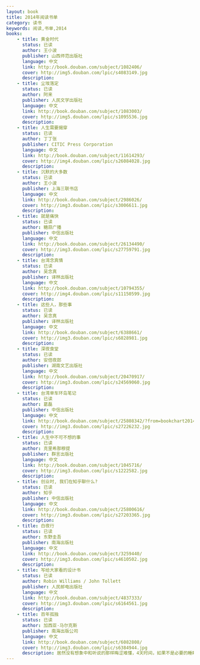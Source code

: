 ```yaml
---
layout: book
title: 2014年阅读书单
category: 读书
keywords: 阅读,书单,2014
books: 
    - title: 黄金时代
      status: 已读
      author: 王小波
      publisher: 山西师范出版社
      language: 中文
      link: http://book.douban.com/subject/1082406/
      cover: http://img5.douban.com/lpic/s4083149.jpg
      description: 
    - title: 尘埃落定
      status: 已读
      author: 阿来
      publisher: 人民文学出版社
      language: 中文
      link: http://book.douban.com/subject/1083003/
      cover: http://img5.douban.com/lpic/s1095536.jpg
      description: 
    - title: 人生需要揭穿
      status: 已读
      author: 丁丁张
      publisher: CITIC Press Corporation
      language: 中文
      link: http://book.douban.com/subject/11614293/
      cover: http://img4.douban.com/lpic/s26084028.jpg
      description: 
    - title: 沉默的大多数
      status: 已读
      author: 王小波
      publisher: 上海三联书店
      language: 中文
      link: http://book.douban.com/subject/2986026/
      cover: http://img3.douban.com/lpic/s3006611.jpg
      description:  
    - title: 就是痛快
      status: 已读
      author: 糖蒜广播
      publisher: 中信出版社
      language: 中文
      link: http://book.douban.com/subject/26134490/
      cover: http://img3.douban.com/lpic/s27759791.jpg
      description: 
    - title: 台湾念真情
      status: 已读
      author: 吴念真
      publisher: 译林出版社
      language: 中文
      link: http://book.douban.com/subject/10794355/
      cover: http://img4.douban.com/lpic/s11150599.jpg
      description: 
    - title: 这些人，那些事
      status: 已读
      author: 吴念真
      publisher: 译林出版社
      language: 中文
      link: http://book.douban.com/subject/6388661/
      cover: http://img3.douban.com/lpic/s6828981.jpg
      description: 
    - title: 深夜食堂
      status: 已读
      author: 安倍夜郎
      publisher: 湖南文艺出版社
      language: 中文
      link: http://book.douban.com/subject/20470917/
      cover: http://img3.douban.com/lpic/s24569060.jpg
      description: 
    - title: 台湾单车环岛笔记
      status: 已读
      author: 葛磊
      publisher: 中信出版社
      language: 中文
      link: http://book.douban.com/subject/25808342/?from=bookchart2014
      cover: http://img3.douban.com/lpic/s27226232.jpg
      description: 
    - title: 人生中不可不想的事
      status: 已读
      author: 克里希那穆提
      publisher: 群言出版社
      language: 中文
      link: http://book.douban.com/subject/1045716/
      cover: http://img3.douban.com/lpic/s1222582.jpg
      description: 
    - title: 创业时, 我们在知乎聊什么?
      status: 已读
      author: 知乎
      publisher: 中信出版社
      language: 中文
      link: http://book.douban.com/subject/25800616/
      cover: http://img3.douban.com/lpic/s27203365.jpg
      description: 
    - title: 白夜行
      status: 已读
      author: 东野圭吾
      publisher: 南海出版社
      language: 中文
      link: http://book.douban.com/subject/3259440/
      cover: http://img3.douban.com/lpic/s4610502.jpg
      description: 
    - title: 写给大家看的设计书
      status: 已读
      author: Robin Williams / John Tollett 
      publisher: 人民邮电出版社
      language: 中文
      link: http://book.douban.com/subject/4837333/
      cover: http://img3.douban.com/lpic/s6164561.jpg
      description: 
    - title: 百年孤独
      status: 已读
      author: 加西亚·马尔克斯
      publisher: 南海出版公司
      language: 中文
      link: http://book.douban.com/subject/6082808/
      cover: http://img3.douban.com/lpic/s6384944.jpg
      description: 居然没有想象中和听说的那样晦涩难懂，4天时间，如果不是必要的睡眠和事物根本停不下来。我觉得，这本书真的写得好好。2014.5.14补：也许从现在开始当一个金鱼上校也是一件幸福的事。2014.5.26补：不是当一个金鱼上校，是清楚知道这样的状态，不刻意去做，也不刻意避免它，就跟着生活走。
---
```

